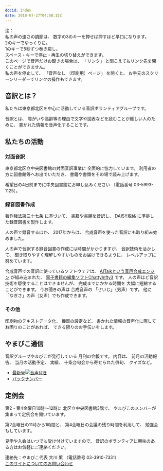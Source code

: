 ```yaml
---
docid: index
date: 2018-07-27T04:58:15Z
---
```

   
<!--span data-dur="2.05" data-begin="0.000" id="mrii_0001">  </span>
<span data-dur="2.708" data-begin="2.050" id="xmri_0001">音訳グループ やまびこ</span>
<span data-dur="1.641" data-begin="4.758" id="xmri_0002">読み上げ時間：</span>
span data-dur="2.82" data-begin="6.399" id="xmri_0003">約5分10秒</span-->

<span data-dur="1.393" data-begin="9.219" id="xmri_0004">注：</span>  
<span data-dur="3.117" data-begin="10.612" id="xmri_0005">私の声の速さの調節は、</span>
<span data-dur="5.276" data-begin="13.729" id="xmri_0006">数字の3のキーを押せば押すほど早口になります。</span>  
<span data-dur="2.777" data-begin="19.005" id="xmri_0007">2のキーでゆっくりに。</span>  
<span data-dur="4.003" data-begin="21.782" id="xmri_0008">1のキーで5秒ずつ巻き戻し。</span>  
<span data-dur="5.966" data-begin="25.785" id="xmri_0009">スペース・キーで停止・再生の切り替えができます。</span>  
<span data-dur="3.47" data-begin="31.751" id="xmri_000A">このページで音声だけお聞きの場合は、</span>
<span data-dur="1.082" data-begin="35.221" id="xmri_000B">「リンク」</span>
<span data-dur="5.164" data-begin="36.303" id="xmri_000C">と聞こえてもリンク先を開くことができません。</span>  
<span data-dur="2.263" data-begin="41.467" id="xmri_000D">私の声を停止して、</span>
<span data-dur="1.445" data-begin="43.730" id="xmri_000E">「音声なし</span>
<span data-dur="1.895" data-begin="45.175" id="xmri_000F">（印刷用）ページ」</span>
<span data-dur="1.308" data-begin="47.070" id="xmri_0010">を開くと、</span>
<span data-dur="5.722" data-begin="48.378" id="xmri_0011">お手元のスクリーンリーダーでリンクの操作もできます。</span>

<!--span data-dur="3.086" data-begin="54.100" id="xmri_0012">注終わり。</span-->


## <span data-dur="2.968" data-begin="57.186" id="xmri_0013">音訳とは？</span>

<span data-dur="7.975" data-begin="60.154" id="xmri_0014">私たちは東京都北区を中心に活動している音訳ボランティアグループです。</span>

<span data-dur="1.436" data-begin="68.129" id="xmri_0015">音訳とは、</span>
<span data-dur="6.511" data-begin="69.565" id="xmri_0016">障がいや高齢等の理由で文字や図表などを読むことが難しい人のために、</span>
<span data-dur="5.13" data-begin="76.076" id="xmri_0017">書かれた情報を音声化することです。</span>

## <span data-dur="2.817" data-begin="81.206" id="xmri_0018">私たちの活動</span>


### <span data-dur="2.417" data-begin="84.023" id="xmri_0019">対面音訳</span>

<span data-dur="4.535" data-begin="86.440" id="xmri_001A">東京都北区立中央図書館の対面音訳事業に</span>
<span data-dur="4.013" data-begin="90.975" id="xmri_001B">全面的に協力しています。</span>
<span data-dur="3.628" data-begin="94.988" id="xmri_001C">利用者の方に図書館等へお出でいただき、</span>
<span data-dur="4.558" data-begin="98.616" id="xmri_001D">書籍や書類をその場で読み上げます。</span>

<span data-dur="4.613" data-begin="103.174" id="xmri_001E">希望日の4日前までに中央図書館にお申し込みください</span>
<span data-dur="1.627" data-begin="107.787" id="xmri_001F">（電話番号</span>
<span data-dur="5.176" data-begin="109.414" id="xmri_0020">03-5993-1125）。</span>

### <span data-dur="2.964" data-begin="114.590" id="xmri_0021">録音図書作成</span>

<span data-dur="2.858" data-begin="117.554" id="xmri_0022"><a href="http://elaws.e-gov.go.jp/search/elawsSearch/elaws_search/lsg0500/detail?lawId=345AC0000000048&openerCode=1" data-dur="1.782" data-begin="120.412" id="xmri_0023">著作権法第三十七条</a></span>
<span data-dur="1.601" data-begin="122.194" id="xmri_0024">に基づいて、</span>
<span data-dur="2.829" data-begin="123.795" id="xmri_0025">書籍や書類を音訳し、</span>
<span data-dur="1.612" data-begin="126.624" id="xmri_0026"><a href="http://www.dinf.ne.jp/doc/daisy/" data-dur="1.782" data-begin="128.236" id="xmri_0027">DAISY規格</a></span>
<span data-dur="4.997" data-begin="130.018" id="xmri_0028">に準拠した録音図書を製作します。</span>

<span data-dur="2.564" data-begin="135.015" id="xmri_0029">人の声で録音するほか、</span>
<span data-dur="2.268" data-begin="137.579" id="xmri_002A">2017年からは、</span>
<span data-dur="5.751" data-begin="139.847" id="xmri_002B">合成音声を使った音訳にも取り組み始めました。</span>

<span data-dur="5.76" data-begin="145.598" id="xmri_002C">人の声で音訳する録音図書の作成には時間がかかりますが、</span>
<span data-dur="2.212" data-begin="151.358" id="xmri_002D">音訳技術を活かして、</span>
<span data-dur="4.472" data-begin="153.570" id="xmri_002E">聞き取りやすく理解しやすいものをお届けできるように、</span>
<span data-dur="3.588" data-begin="158.042" id="xmri_002F">レベルアップに努めています。</span>

<span data-dur="4.311" data-begin="161.630" id="xmri_0030">合成音声での音訳に使っているソフトウェアは、</span>
<span data-dur="3.609" data-begin="165.941" id="xmri_0031"><a href="https://www.ai-j.jp/about/" data-dur="1.782" data-begin="169.550" id="xmri_0032">AITalkという音声合成エンジン</a></span>
<span data-dur="1.712" data-begin="171.332" id="xmri_0033">が組み込まれた、</span>
<span data-dur="4.305" data-begin="173.044" id="xmri_0034"><a href="http://www.sciaccess.net/jp/ChattyInfty/" data-dur="1.782" data-begin="177.349" id="xmri_0035">電子書籍の編集ソフトChattyInfty3</a></span>
<span data-dur="1.8" data-begin="179.131" id="xmri_0036">です。</span>
<span data-dur="4.566" data-begin="180.931" id="xmri_0037">人の声ほど音訳技術を駆使することはできませんが、</span>
<span data-dur="2.456" data-begin="185.497" id="xmri_0038">完成までにかかる時間を</span>
<span data-dur="3.676" data-begin="187.953" id="xmri_0039">大幅に短縮することができます。</span>
<span data-dur="1.857" data-begin="191.629" id="xmri_003A">今お聞きの声は</span>
<span data-dur="1.833" data-begin="193.486" id="xmri_003B">合成音声の</span>
<span data-dur="2.16" data-begin="195.319" id="xmri_003C">「せいじ」（男声）です。</span>
<span data-dur="1.06" data-begin="197.479" id="xmri_003D">他に</span>
<span data-dur="4.114" data-begin="198.539" id="xmri_003E">「なぎさ」の声（女声）でも作成できます。</span>

### <span data-dur="2.066" data-begin="202.653" id="xmri_003F">その他</span>

<span data-dur="2.549" data-begin="204.719" id="xmri_0040">印刷物のテキストデータ化、</span>
<span data-dur="1.763" data-begin="207.268" id="xmri_0041">機器の設定など、</span>
<span data-dur="4.612" data-begin="209.031" id="xmri_0042">書かれた情報の音声化に際してお困りのことがあれば、</span>
<span data-dur="4.329" data-begin="213.643" id="xmri_0043">できる限りのお手伝いをします。</span>

## <span data-dur="2.599" data-begin="217.972" id="xmri_0044">やまびこ通信</span>

<span data-dur="3.125" data-begin="220.571" id="xmri_0045">音訳グループやまびこが発行している</span>
<span data-dur="3.41" data-begin="223.696" id="xmri_0046">月刊の会報です。</span>
<span data-dur="1.296" data-begin="227.106" id="xmri_0047">内容は、</span>
<span data-dur="2.321" data-begin="228.402" id="xmri_0048">前月の活動報告、</span>
<span data-dur="2.144" data-begin="230.723" id="xmri_0049">当月の活動予定、</span>
<span data-dur="1.319" data-begin="232.867" id="xmri_004A">実績、</span>
<span data-dur="3.003" data-begin="234.186" id="xmri_004B">十条台句会から寄せられた俳句、</span>
<span data-dur="2.48" data-begin="237.189" id="xmri_004C">クイズなど。</span>

- <span data-dur="1.46" data-begin="239.669" id="xmri_004D"><a href="tusin201808.html" data-dur="2.282" data-begin="241.129" id="xmri_004E">最新号<img src="media/Speaker_Icon_gray.png" srcset="media/Speaker_Icon_gray.svg" alt="音声付き" class="gyo" /></a></span>
- <span data-dur="1.634" data-begin="243.411" id="xmri_004F"><a href="bn.html" data-dur="2.632" data-begin="245.045" id="xmri_0050">バックナンバー</a></span>

## <span data-dur="2.122" data-begin="247.677" id="xmri_0051">定例会</span>

<span data-dur="4.205" data-begin="249.799" id="xmri_0052">第2・第4金曜日10時～12時に</span>
<span data-dur="3.265" data-begin="254.004" id="xmri_0053">北区立中央図書館3階で、</span>
<span data-dur="5.678" data-begin="257.269" id="xmri_0054">やまびこのメンバーが集まって定例会を開いています。</span>

<span data-dur="3.784" data-begin="262.947" id="xmri_0055">第2金曜日の11時から1時間と、</span>
<span data-dur="3.972" data-begin="266.731" id="xmri_0056">第4金曜日の会議の残り時間を利用して、</span>
<span data-dur="3.51" data-begin="270.703" id="xmri_0057">勉強会もしています。</span>

<span data-dur="3.968" data-begin="274.213" id="xmri_0058">見学や入会はいつでも受け付けていますので、</span>
<span data-dur="6.458" data-begin="278.181" id="xmri_0059">音訳のボランティアに興味のある方はお気軽にご連絡ください。</span>

<span data-dur="4.057" data-begin="284.639" id="xmri_005A">連絡先：やまびこ代表 大川 薫</span>
<span data-dur="1.627" data-begin="288.696" id="xmri_005B">（電話番号</span>
<span data-dur="4.769" data-begin="290.323" id="xmri_005C">03-3910-7331）</span>  
<span data-dur="2.728" data-begin="295.092" id="xmri_005D"><a href="mailto:ymbk2016ml@gmail.com?Subject=やまびこウェブサイトについて" data-dur="2.632" data-begin="297.820" id="xmri_005E">このサイトについてのお問い合わせ</a></span>

<!--span data-dur="4.995" data-begin="300.452" id="xmri_005F">以上でこのページの読み上げは終わりです。</span-->

<span data-dur="1.15" data-begin="305.447" id="xmri_0060"></span>
